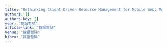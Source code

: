 ```yaml
---
title: "Rethinking Client-Driven Resource Management for Mobile Web: Measurement, Deployment, and Runtime"
authors: []
authors-key: []
year: "数据暂缺"
article-link: "数据暂缺"
venue: "数据暂缺"
bibex: "数据暂缺"
---
```

